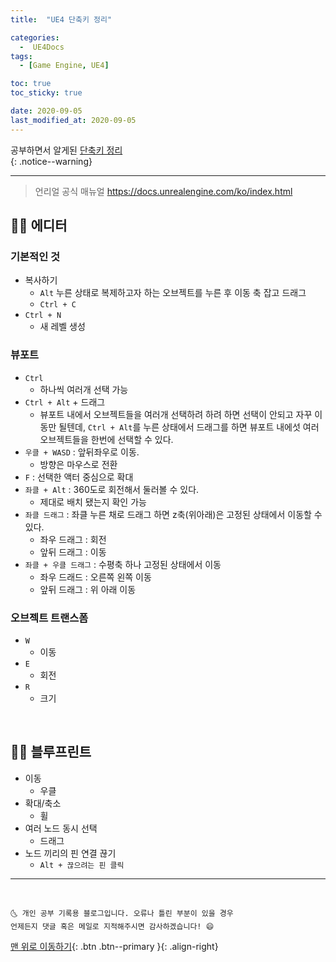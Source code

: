 ```yaml
---
title:  "UE4 단축키 정리" 

categories:
  -  UE4Docs
tags:
  - [Game Engine, UE4]

toc: true
toc_sticky: true

date: 2020-09-05
last_modified_at: 2020-09-05
---
```


공부하면서 알게된 <u>단축키 정리</u>  
{: .notice--warning}

***

> 언리얼 공식 매뉴얼 <https://docs.unrealengine.com/ko/index.html>

## 👩‍🦰 에디터

### 기본적인 것

- 복사하기
  - `Alt` 누른 상태로 복제하고자 하는 오브젝트를 누른 후 이동 축 잡고 드래그
  - `Ctrl + C`
- `Ctrl + N`
  - 새 레벨 생성

### 뷰포트 

- `Ctrl`
  - 하나씩 여러개 선택 가능
- `Ctrl + Alt` + 드래그
  - 뷰포트 내에서 오브젝트들을 여러개 선택하려 하려 하면 선택이 안되고 자꾸 이동만 될텐데, `Ctrl + Alt`를 누른 상태에서 드래그를 하면 뷰포트 내에섯 여러 오브젝트들을 한번에 선택할 수 있다.
- `우클 + WASD` : 앞뒤좌우로 이동.
  - 방향은 마우스로 전환
- `F` : 선택한 액터 중심으로 확대
- `좌클 + Alt` : 360도로 회전해서 둘러볼 수 있다.
  - 제대로 배치 됐는지 확인 가능
- `좌클 드래그` : 좌클 누른 채로 드래그 하면 z축(위아래)은 고정된 상태에서 이동할 수 있다. 
  - 좌우 드래그 : 회전
  - 앞뒤 드래그 : 이동
- `좌클 + 우클 드래그` :  수평축 하나 고정된 상태에서 이동
  - 좌우 드래드 : 오른쪽 왼쪽 이동
  - 앞뒤 드래그 : 위 아래 이동

### 오브젝트 트랜스폼

- `W` 
  - 이동
- `E`
  - 회전
- `R`
  - 크기

<br>

## 👩‍🦰 블루프린트

  - 이동
    - 우클
  - 확대/축소
    - 휠
  - 여러 노드 동시 선택
    - 드래그
  - 노드 끼리의 핀 연결 끊기
    - `Alt + 끊으려는 핀 클릭`

***
<br>

    🌜 개인 공부 기록용 블로그입니다. 오류나 틀린 부분이 있을 경우 
    언제든지 댓글 혹은 메일로 지적해주시면 감사하겠습니다! 😄

[맨 위로 이동하기](#){: .btn .btn--primary }{: .align-right}